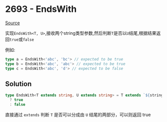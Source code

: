 # 2693 - EndsWith

[Source](https://github.com/lybenson/ts-checker/blob/master/src/2693-medium-endswith/template.ts)

实现`EndsWith<T, U>`,接收两个string类型参数,然后判断`T`是否以`U`结尾,根据结果返回`true`或`false`

例如:

```typescript
type a = EndsWith<'abc', 'bc'> // expected to be true
type b = EndsWith<'abc', 'abc'> // expected to be true
type c = EndsWith<'abc', 'd'> // expected to be false
```

## Solution

```ts
type EndsWith<T extends string, U extends string> = T extends `${string}${U}`
  ? true
  : false
```

直接通过 `extends` 判断 `T` 是否可以分成由 `U` 结尾的两部分，可以则返回 true
